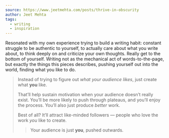 ```yaml
---
source: https://www.jeetmehta.com/posts/thrive-in-obscurity
author: Jeet Mehta
tags:
  - writing
  - inspiration
---
```

Resonated with my own experience trying to build a writing habit: constant struggle to be authentic to yourself, to actually care about what you write about, to think deeply on and criticize your own thoughts. Really get to the bottom of yourself. Writing not as the mechanical act of words-to-the-page, but exactly the things this pieces describes, pushing yourself out into the world, finding what you like to do. 

> Instead of trying to figure out _what your audience likes_, just create what **you** like.
> 
> That’ll help sustain motivation when your audience doesn’t really exist. You’ll be more likely to push through plateaus, and you’ll enjoy the process. You’ll also just produce _better_ work.
> 
> Best of all? It’ll attract like-minded followers — people who love the work _you_ like to create.
> 
> > Your audience is just **you**, pushed outwards.